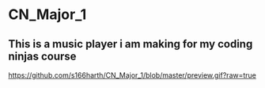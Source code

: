 # CN_Major_1
## This is a music player i am making for my coding ninjas course
https://github.com/s166harth/CN_Major_1/blob/master/preview.gif?raw=true
